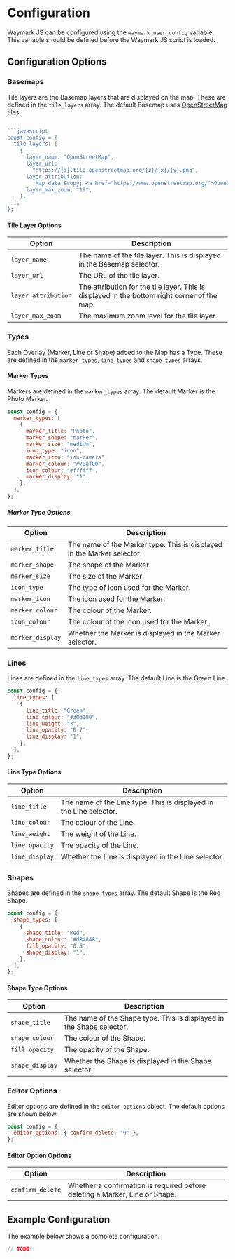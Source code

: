 # Configuration

Waymark JS can be configured using the `waymark_user_config` variable. This variable should be defined before the Waymark JS script is loaded.

## Configuration Options

### Basemaps

Tile layers are the Basemap layers that are displayed on the map. These are defined in the `tile_layers` array. The default Basemap uses [OpenStreetMap](https://www.openstreetmap.org/) tiles.

````javascript

```javascript
const config = {
  tile_layers: [
    {
      layer_name: "OpenStreetMap",
      layer_url:
        "https://{s}.tile.openstreetmap.org/{z}/{x}/{y}.png",
      layer_attribution:
        'Map data &copy; <a href="https://www.openstreetmap.org/">OpenStreetMap</a> contributors',
      layer_max_zoom: "19",
    },
  ],
};
````

#### Tile Layer Options

| Option              | Description                                                                                  |
| ------------------- | -------------------------------------------------------------------------------------------- |
| `layer_name`        | The name of the tile layer. This is displayed in the Basemap selector.                       |
| `layer_url`         | The URL of the tile layer.                                                                   |
| `layer_attribution` | The attribution for the tile layer. This is displayed in the bottom right corner of the map. |
| `layer_max_zoom`    | The maximum zoom level for the tile layer.                                                   |

### Types

Each Overlay (Marker, Line or Shape) added to the Map has a Type. These are defined in the `marker_types`, `line_types` and `shape_types` arrays.

#### Marker Types

Markers are defined in the `marker_types` array. The default Marker is the Photo Marker.

```javascript
const config = {
  marker_types: [
    {
      marker_title: "Photo",
      marker_shape: "marker",
      marker_size: "medium",
      icon_type: "icon",
      marker_icon: "ion-camera",
      marker_colour: "#70af00",
      icon_colour: "#ffffff",
      marker_display: "1",
    },
  ],
};
```

##### Marker Type Options

| Option           | Description                                                            |
| ---------------- | ---------------------------------------------------------------------- |
| `marker_title`   | The name of the Marker type. This is displayed in the Marker selector. |
| `marker_shape`   | The shape of the Marker.                                               |
| `marker_size`    | The size of the Marker.                                                |
| `icon_type`      | The type of icon used for the Marker.                                  |
| `marker_icon`    | The icon used for the Marker.                                          |
| `marker_colour`  | The colour of the Marker.                                              |
| `icon_colour`    | The colour of the icon used for the Marker.                            |
| `marker_display` | Whether the Marker is displayed in the Marker selector.                |

### Lines

Lines are defined in the `line_types` array. The default Line is the Green Line.

```javascript
const config = {
  line_types: [
    {
      line_title: "Green",
      line_colour: "#30d100",
      line_weight: "3",
      line_opacity: "0.7",
      line_display: "1",
    },
  ],
};
```

#### Line Type Options

| Option         | Description                                                        |
| -------------- | ------------------------------------------------------------------ |
| `line_title`   | The name of the Line type. This is displayed in the Line selector. |
| `line_colour`  | The colour of the Line.                                            |
| `line_weight`  | The weight of the Line.                                            |
| `line_opacity` | The opacity of the Line.                                           |
| `line_display` | Whether the Line is displayed in the Line selector.                |

### Shapes

Shapes are defined in the `shape_types` array. The default Shape is the Red Shape.

```javascript
const config = {
  shape_types: [
    {
      shape_title: "Red",
      shape_colour: "#d84848",
      fill_opacity: "0.5",
      shape_display: "1",
    },
  ],
};
```

#### Shape Type Options

| Option          | Description                                                          |
| --------------- | -------------------------------------------------------------------- |
| `shape_title`   | The name of the Shape type. This is displayed in the Shape selector. |
| `shape_colour`  | The colour of the Shape.                                             |
| `fill_opacity`  | The opacity of the Shape.                                            |
| `shape_display` | Whether the Shape is displayed in the Shape selector.                |

### Editor Options

Editor options are defined in the `editor_options` object. The default options are shown below.

```javascript
const config = {
  editor_options: { confirm_delete: "0" },
};
```

#### Editor Option Options

| Option           | Description                                                                 |
| ---------------- | --------------------------------------------------------------------------- |
| `confirm_delete` | Whether a confirmation is required before deleting a Marker, Line or Shape. |

## Example Configuration

The example below shows a complete configuration.

```javascript
// TODO!
```

<!-- TODO -->
